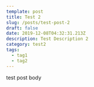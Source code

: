 ```yaml
---
template: post
title: Test 2
slug: /posts/test-post-2
draft: false
date: 2019-12-08T04:32:31.213Z
description: Test Description 2
category: test2
tags:
  - tag1
  - tag2
---
```

test post body
